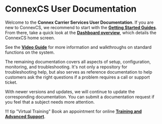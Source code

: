 ConnexCS User Documentation
========================

Welcome to the **Connex Carrier Services User Documentation**. If you are new to ConnexCS, we recommend to start with the **[Getting Started Guides](https://docs.connexcs.com/getting-started/)**. From there, take a quick look at the [**Dashboard overview**](https://docs.connexcs.com/dashboard/), which details the ConnexCS home screen.  

See the [**Video Guide**](https://docs.connexcs.com/video-guide/) for more information and walkthroughs on standard functions on the system. 

The remaining documentation covers all aspects of setup, configuration, monitoring, and troubleshooting. It's not only a repository for troubleshooting help, but also serves as reference documentation to help customers ask the right questions if a problem requires a call or support ticket.

With newer versions and updates, we will continue to update the corresponding documentation. You can submit a documentation request if you feel that a subject needs more attention.

!!! tip "Virtual Training"
    Book an appointment for online [**Training and Advanced Support**](https://connexcs.youcanbook.me/).


